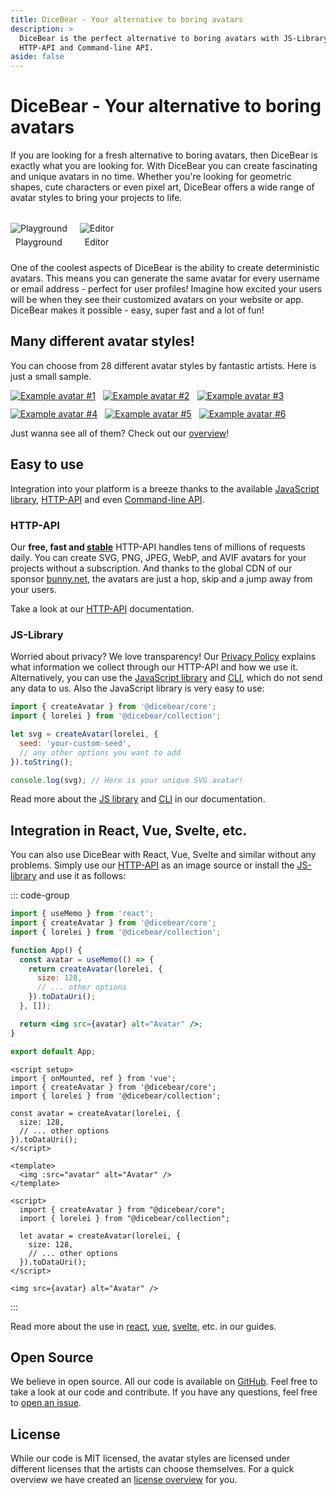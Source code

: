 ```yaml
---
title: DiceBear - Your alternative to boring avatars
description: >
  DiceBear is the perfect alternative to boring avatars with JS-Library,
  HTTP-API and Command-line API.
aside: false
---
```


<script setup>
import BrowserPreview from '@theme/components/BrowserPreview.vue';
</script>

# DiceBear - Your alternative to boring avatars

If you are looking for a fresh alternative to boring avatars, then DiceBear is
exactly what you are looking for. With DiceBear you can create fascinating and
unique avatars in no time. Whether you're looking for geometric shapes, cute
characters or even pixel art, DiceBear offers a wide range of avatar styles to
bring your projects to life.

<p class="why-dicebear-tools">
  <a href="/playground/" aria-label="Playground" title="Playground" target="_blank">
    <img src="/why-dicebear/playground.webp" alt="Playground" />
    <span>Playground</span>
  </a>
  
  <a href="https://editor.dicebear.com/" aria-label="Editor" title="Editor" target="_blank">
    <img src="/why-dicebear/editor.webp" alt="Editor" />
    <span>Editor</span>
  </a>
</p>

<style>
  .why-dicebear-tools {
    display: flex;
    gap: 20px;
    width: 100%;
  }

  .why-dicebear-tools {
    margin: 32px 0 24px !important;
  }

  .why-dicebear-tools a::after {
    display: none !important;
  }

  .why-dicebear-tools a {
    display: flex;
    flex-direction: column;
    align-items: center;
    gap: 5px;
    text-decoration: none;
    color: inherit;
    font-size: 14px;
  }
</style>

One of the coolest aspects of DiceBear is the ability to create deterministic
avatars. This means you can generate the same avatar for every username or email
address - perfect for user profiles! Imagine how excited your users will be when
they see their customized avatars on your website or app. DiceBear makes it
possible - easy, super fast and a lot of fun!

## Many different avatar styles!

You can choose from 28 different avatar styles by fantastic artists. Here is
just a small sample.

<p class="why-dicebear-preview">
  <a href="/styles/adventurer/" aria-label="Adventurer" title="Adventurer" target="_blank">
    <img alt="Example avatar #1" src="https://api.dicebear.com/9.x/adventurer-neutral/svg?size=96" />
  </a>

  <a href="/styles/initials/" aria-label="Initials" title="Initials" target="_blank">
    <img alt="Example avatar #2" src="https://api.dicebear.com/9.x/initials/svg?size=96&seed=Kitty" />
  </a>

  <a href="/styles/lorelei-neutral/" aria-label="Lorelei Neutral" title="Lorelei Neutral" target="_blank">
    <img alt="Example avatar #3" src="https://api.dicebear.com/9.x/lorelei-neutral/svg?size=96" />
  </a>

  <a href="/styles/pixel-art-neutral/" aria-label="Pixel Art Neutral" title="Pixel Art Neutral" target="_blank">
    <img alt="Example avatar #4" src="https://api.dicebear.com/9.x/pixel-art-neutral/svg?size=96" />
  </a>

  <a href="/styles/shapes/" aria-label="Shapes" title="Shapes" target="_blank">
    <img alt="Example avatar #5" src="https://api.dicebear.com/9.x/shapes/svg?size=96" />
  </a>

  <a href="/styles/thumbs/" aria-label="Thumbs" title="Thumbs" target="_blank">
    <img alt="Example avatar #6" src="https://api.dicebear.com/9.x/thumbs/svg?size=96" />
  </a>
</p>

Just wanna see all of them? Check out our [overview](/styles/)!

<style>
  .why-dicebear-preview {
    display: flex;
    flex-wrap: wrap;
    gap: 12px;
  }

  .why-dicebear-preview a::after {
    display: none !important;
  }
</style>

## Easy to use

Integration into your platform is a breeze thanks to the available
[JavaScript library](/how-to-use/js-library/), [HTTP-API](/how-to-use/http-api/)
and even [Command-line API](/how-to-use/cli/).

### HTTP-API

Our <strong>free, fast and [stable](https://dicebear.betteruptime.com/)</strong>
HTTP-API handles tens of millions of requests daily. You can create SVG, PNG,
JPEG, WebP, and AVIF avatars for your projects without a subscription. And
thanks to the global CDN of our sponsor [bunny.net](https://bunny.net/), the
avatars are just a hop, skip and a jump away from your users.

<BrowserPreview url="https://api.dicebear.com/9.x/lorelei/svg?seed=Mia" />

Take a look at our [HTTP-API](/how-to-use/http-api/) documentation.

### JS-Library

Worried about privacy? We love transparency! Our
[Privacy Policy](/legal/privacy-policy/) explains what information we collect
through our HTTP-API and how we use it. Alternatively, you can use the
[JavaScript library](/how-to-use/js-library/) and [CLI](/how-to-use/cli/), which
do not send any data to us. Also the JavaScript library is very easy to use:

```js
import { createAvatar } from '@dicebear/core';
import { lorelei } from '@dicebear/collection';

let svg = createAvatar(lorelei, {
  seed: 'your-custom-seed',
  // any other options you want to add
}).toString();

console.log(svg); // Here is your unique SVG avatar!
```

Read more about the [JS library](/how-to-use/js-library/) and
[CLI](/how-to-use/cli/) in our documentation.

## Integration in React, Vue, Svelte, etc.

You can also use DiceBear with React, Vue, Svelte and similar without any
problems. Simply use our [HTTP-API](/how-to-use/http-api/) as an image source or
install the [JS-library](/how-to-use/js-library/) and use it as follows:

::: code-group

```jsx [react]
import { useMemo } from 'react';
import { createAvatar } from '@dicebear/core';
import { lorelei } from '@dicebear/collection';

function App() {
  const avatar = useMemo(() => {
    return createAvatar(lorelei, {
      size: 128,
      // ... other options
    }).toDataUri();
  }, []);

  return <img src={avatar} alt="Avatar" />;
}

export default App;
```

```vue [vue]
<script setup>
import { onMounted, ref } from 'vue';
import { createAvatar } from '@dicebear/core';
import { lorelei } from '@dicebear/collection';

const avatar = createAvatar(lorelei, {
  size: 128,
  // ... other options
}).toDataUri();
</script>

<template>
  <img :src="avatar" alt="Avatar" />
</template>
```

```svelte [svelte]
<script>
  import { createAvatar } from "@dicebear/core";
  import { lorelei } from "@dicebear/collection";

  let avatar = createAvatar(lorelei, {
    size: 128,
    // ... other options
  }).toDataUri();
</script>

<img src={avatar} alt="Avatar" />
```

:::

Read more about the use in [react](/guides/use-the-library-with-react/),
[vue](/guides/use-the-library-with-vue/),
[svelte](/guides/use-the-library-with-svelte/), etc. in our guides.

## Open Source

We believe in open source. All our code is available on
[GitHub](https://github.com/dicebear). Feel free to take a look at our code and
contribute. If you have any questions, feel free to
[open an issue](https://github.com/dicebear/dicebear/issues).

## License

While our code is MIT licensed, the avatar styles are licensed under different
licenses that the artists can choose themselves. For a quick overview we have
created an [license overview](/licenses/) for you.
